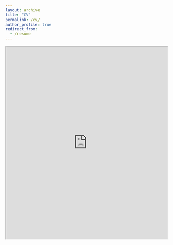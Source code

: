 ```yaml
---
layout: archive
title: "CV"
permalink: /cv/
author_profile: true
redirect_from:
  - /resume
---
```


<iframe src="http://academicpages.github.io/files/My_CV.pdf" width="100%" height="600px">
    You can also download the PDF <a href="http://academicpages.github.io/files/My_CV.pdf">here</a>.
</iframe>

<!-- 
{% include base_path %}

Education
======
* Ph.D Candidate, Graduate School of Frontier Science, the University of Tokyo, 2023 -- now
* M.Eng., Graduate School of Engineering, the University of Tokyo, 2021 -- 2023
* B.S., Department of Physics, Jilin University, 2017 -- 2021

Work experience
======
* Spring 2024: Academic Pages Collaborator
  * Github University
  * Duties includes: Updates and improvements to template
  * Supervisor: The Users

* Fall 2015: Research Assistant
  * Github University
  * Duties included: Merging pull requests
  * Supervisor: Professor Hub

* Summer 2015: Research Assistant
  * Github University
  * Duties included: Tagging issues
  * Supervisor: Professor Git
  
Skills
======
* Skill 1
* Skill 2
  * Sub-skill 2.1
  * Sub-skill 2.2
  * Sub-skill 2.3
* Skill 3

Publications
======
  <ul>{% for post in site.publications reversed %}
    {% include archive-single-cv.html %}
  {% endfor %}</ul>
  
Talks
======
  <ul>{% for post in site.talks reversed %}
    {% include archive-single-talk-cv.html  %}
  {% endfor %}</ul>
  
Teaching
======
  <ul>{% for post in site.teaching reversed %}
    {% include archive-single-cv.html %}
  {% endfor %}</ul>
  
Service and leadership
======
* Currently signed in to 43 different slack teams -->
